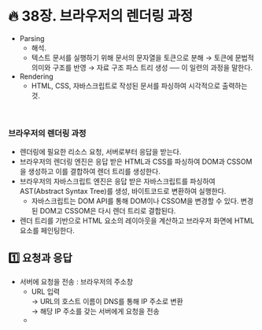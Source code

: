 # 🔥 38장. 브라우저의 렌더링 과정

- Parsing
  - 해석.
  - 텍스트 문서를 실행하기 위해 문서의 문자열을 토큰으로 분해 → 토큰에 문법적 의미와 구조를 반영 → 자료 구조 파스 트리 생성 ── 이 일련의 과정을 말한다.
- Rendering
  - HTML, CSS, 자바스크립트로 작성된 문서를 파싱하여 시각적으로 출력하는 것.

<br/>

### 브라우저의 렌더링 과정

  - 렌더링에 필요한 리소스 요청, 서버로부터 응답을 받는다.
  - 브라우저의 렌더링 엔진은 응답 받은 HTML과 CSS를 파싱하여 DOM과 CSSOM을 생성하고 이를 결합하여 렌더 트리를 생성한다.
  - 브라우저의 자바스크립트 엔진은 응답 받은 자바스크립트를 파싱하여 AST(Abstract Syntax Tree)를 생성, 바이트코드로 변환하여 실행한다.
    - 자바스크립트는 DOM API를 통해 DOM이나 CSSOM을 변경할 수 있다. 변경된 DOM고 CSSOM은 다시 렌더 트리로 결합된다.
  - 렌더 트리를 기반으로 HTML 요소의 레이아웃을 계산하고 브라우저 화면에 HTML 요소를 페인팅한다.

## :one: 요청과 응답

- 서버에 요청을 전송 : 브라우저의 주소창
  - URL 입력 <br/>→ URL의 호스트 이름이 DNS를 통해 IP 주소로 변환 <br/>→ 해당 IP 주소를 갖는 서버에게 요청을 전송
  - 
